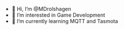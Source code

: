 - 👋 Hi, I’m @MDrolshagen
- 👀 I’m interested in Game Development
- 🌱 I’m currently learning MQTT and Tasmota


<!---
MDrolshagen/MDrolshagen is a ✨ special ✨ repository because its `README.md` (this file) appears on your GitHub profile.
You can click the Preview link to take a look at your changes.
--->
